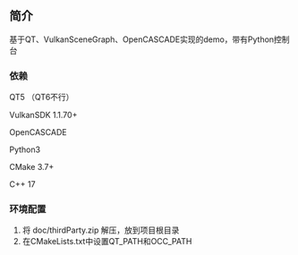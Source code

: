 ## 简介

基于QT、VulkanSceneGraph、OpenCASCADE实现的demo，带有Python控制台



### 依赖

QT5 （QT6不行）

VulkanSDK 1.1.70+

OpenCASCADE

Python3

CMake 3.7+

C++ 17



### 环境配置

1. 将 doc/thirdParty.zip 解压，放到项目根目录
2. 在CMakeLists.txt中设置QT_PATH和OCC_PATH

